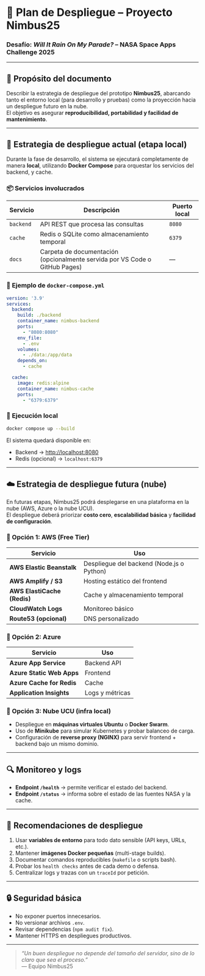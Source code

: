 

# 🚀 Plan de Despliegue – Proyecto Nimbus25  
### Desafío: *Will It Rain On My Parade?* – NASA Space Apps Challenge 2025

---

## 🎯 Propósito del documento

Describir la estrategia de despliegue del prototipo **Nimbus25**, abarcando tanto el entorno local (para desarrollo y pruebas) como la proyección hacia un despliegue futuro en la nube.  
El objetivo es asegurar **reproducibilidad, portabilidad y facilidad de mantenimiento**.

---

## 🧩 Estrategia de despliegue actual (etapa local)

Durante la fase de desarrollo, el sistema se ejecutará completamente de manera **local**, utilizando **Docker Compose** para orquestar los servicios del backend, y cache.

### 📦 Servicios involucrados
| Servicio | Descripción | Puerto local |
|-----------|--------------|---------------|
| `backend` | API REST que procesa las consultas | `8080` |
| `cache` | Redis o SQLite como almacenamiento temporal | `6379` |
| `docs` | Carpeta de documentación (opcionalmente servida por VS Code o GitHub Pages) | — |

### 🧱 Ejemplo de `docker-compose.yml`
```yaml
version: '3.9'
services:
  backend:
    build: ./backend
    container_name: nimbus-backend
    ports:
      - "8080:8080"
    env_file:
      - .env
    volumes:
      - ./data:/app/data
    depends_on:
      - cache

  cache:
    image: redis:alpine
    container_name: nimbus-cache
    ports:
      - "6379:6379"
```

### 🧩 Ejecución local
```bash
docker compose up --build
```
El sistema quedará disponible en:
- Backend → [http://localhost:8080](http://localhost:8080)
- Redis (opcional) → `localhost:6379`

---

## ☁️ Estrategia de despliegue futura (nube)

En futuras etapas, Nimbus25 podrá desplegarse en una plataforma en la nube (AWS, Azure o la nube UCU).  
El despliegue deberá priorizar **costo cero**, **escalabilidad básica** y **facilidad de configuración**.

### 🔸 Opción 1: AWS (Free Tier)
| Servicio | Uso |
|-----------|-----|
| **AWS Elastic Beanstalk** | Despliegue del backend (Node.js o Python) |
| **AWS Amplify / S3** | Hosting estático del frontend |
| **AWS ElastiCache (Redis)** | Cache y almacenamiento temporal |
| **CloudWatch Logs** | Monitoreo básico |
| **Route53 (opcional)** | DNS personalizado |

### 🔸 Opción 2: Azure
| Servicio | Uso |
|-----------|-----|
| **Azure App Service** | Backend API |
| **Azure Static Web Apps** | Frontend |
| **Azure Cache for Redis** | Cache |
| **Application Insights** | Logs y métricas |

### 🔸 Opción 3: Nube UCU (infra local)
- Despliegue en **máquinas virtuales Ubuntu** o **Docker Swarm**.  
- Uso de **Minikube** para simular Kubernetes y probar balanceo de carga.  
- Configuración de **reverse proxy (NGINX)** para servir frontend + backend bajo un mismo dominio.

---

## 🔍 Monitoreo y logs

- **Endpoint `/health`** → permite verificar el estado del backend.  
- **Endpoint `/status`** → informa sobre el estado de las fuentes NASA y la cache. 

---

## 🧭 Recomendaciones de despliegue

1. Usar **variables de entorno** para todo dato sensible (API keys, URLs, etc.).  
2. Mantener **imágenes Docker pequeñas** (multi-stage builds).  
3. Documentar comandos reproducibles (`makefile` o scripts bash).  
4. Probar los `health checks` antes de cada demo o defensa.  
5. Centralizar logs y trazas con un `traceId` por petición.

---

## 🔒 Seguridad básica

- No exponer puertos innecesarios.
- No versionar archivos `.env`.  
- Revisar dependencias (`npm audit fix`).  
- Mantener HTTPS en despliegues productivos.

---

> *“Un buen despliegue no depende del tamaño del servidor, sino de lo claro que sea el proceso.”*  
> — Equipo Nimbus25